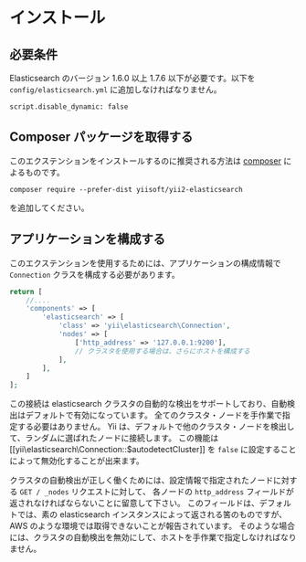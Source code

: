 インストール
============

## 必要条件

Elasticsearch のバージョン 1.6.0 以上 1.7.6 以下が必要です。以下を `config/elasticsearch.yml` に追加しなければなりません。

```
script.disable_dynamic: false
```

## Composer パッケージを取得する

このエクステンションをインストールするのに推奨される方法は [composer](http://getcomposer.org/download/) によるものです。

```
composer require --prefer-dist yiisoft/yii2-elasticsearch
```

を追加してください。

## アプリケーションを構成する

このエクステンションを使用するためには、アプリケーションの構成情報で `Connection` クラスを構成する必要があります。

```php
return [
    //....
    'components' => [
        'elasticsearch' => [
            'class' => 'yii\elasticsearch\Connection',
            'nodes' => [
                ['http_address' => '127.0.0.1:9200'],
                // クラスタを使用する場合は、さらにホストを構成する
            ],
        ],
    ]
];
```

この接続は elasticsearch クラスタの自動的な検出をサポートしており、自動検出はデフォルトで有効になっています。
全てのクラスタ・ノードを手作業で指定する必要はありません。
Yii は、デフォルトで他のクラスタ・ノードを検出して、ランダムに選ばれたノードに接続します。
この機能は [[yii\elasticsearch\Connection::$autodetectCluster]] を `false` に設定することによって無効化することが出来ます。

クラスタの自動検出が正しく働くためには、設定情報で指定されたノードに対する `GET / _nodes` リクエストに対して、
各ノードの `http_address` フィールドが返されなければならないことに留意して下さい。
このフィールドは、デフォルトでは、素の elasticsearch インスタンスによって返される筈のものですが、AWS のような環境では取得できないことが報告されています。
そのような場合には、クラスタの自動検出を無効にして、ホストを手作業で指定しなければなりません。
